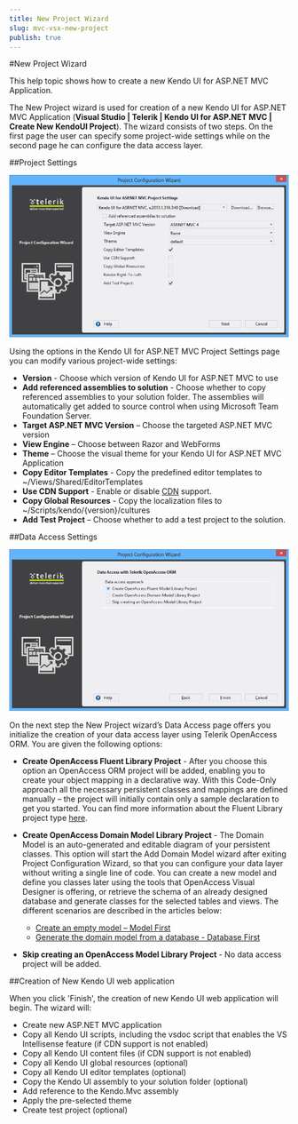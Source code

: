 ```yaml
---
title: New Project Wizard
slug: mvc-vsx-new-project
publish: true
---
```


#New Project Wizard

This help topic shows how to create a new Kendo UI for ASP.NET MVC Application.

The New Project wizard is used for creation of a new Kendo UI for ASP.NET MVC Application (**Visual Studio | Telerik | Kendo UI for ASP.NET MVC | Create New KendoUI Project**). The wizard consists of two steps. On the first page the user can specify some project-wide settings while on the second page he can configure the data access layer.

##Project Settings
 
![New Project Wizard](images/new1.png)

Using the options in the Kendo UI for ASP.NET MVC Project Settings page you can modify various project-wide settings:

-	**Version** - Choose which version of Kendo UI for ASP.NET MVC to use
- **Add referenced assemblies to solution** - Choose whether to copy referenced assemblies to your solution folder. The assemblies will automatically get added to source control when using Microsoft Team Foundation Server. 
-	**Target ASP.NET MVC Version** – Choose the targeted ASP.NET MVC version
-	**View Engine** – Choose between Razor and WebForms
-	**Theme** – Choose the visual theme for your Kendo UI for ASP.NET MVC Application
-	**Copy Editor Templates** - Copy the predefined editor templates to ~/Views/Shared/EditorTemplates
-	**Use CDN Support** - Enable or disable [CDN](http://docs.kendoui.com/getting-started/javascript-dependencies#cdn) support.
-	**Copy Global Resources** - Copy the localization files to ~/Scripts/kendo/{version}/cultures 
-	**Add Test Project** – Choose whether to add a test project to the solution.

##Data Access Settings
 
![Data Access Settings](images/data_access.png)

On the next step the New Project wizard’s Data Access page offers you initialize the creation of your data access layer using Telerik OpenAccess ORM. You are given the following options:

- **Create OpenAccess Fluent Library Project** - After you choose this option an OpenAccess ORM project will be added, enabling you to create your object mapping in a declarative way. With this Code-Only approach all the necessary persistent classes and mappings are defined manually – the project will initially contain only a sample declaration to get you started. You can find more information about the Fluent Library project type [here](http://www.telerik.com/help/openaccess-orm/getting-started-fluent-mapping-overview.html).
- **Create OpenAccess Domain Model Library Project** - The Domain Model is an auto-generated and editable diagram of your persistent classes. This option will start the Add Domain Model wizard after exiting Project Configuration Wizard, so that you can configure your data layer without writing a single line of code. You can create a new model and define you classes later using the tools that OpenAccess Visual Designer is offering, or retrieve the schema of an already designed database and generate classes for the selected tables and views. The different scenarios are described in the articles below:
	- [Create an empty model – Model First](http://www.telerik.com/help/openaccess-orm/getting-started-root-getting-started-with-update-schema-tools.html)
	- [Generate the domain model from a database - Database First](http://www.telerik.com/help/openaccess-orm/getting-started-root-generating-model-mappings-taking-database-first-approach.html)

- **Skip creating an OpenAccess Model Library Project** - No data access project will be added.

##Creation of New Kendo UI web application

When you click 'Finish', the creation of new Kendo UI web application will begin. The wizard will:

- Create new ASP.NET MVC application
- Copy all Kendo UI scripts, including the vsdoc script that enables the VS Intellisense feature (if CDN support is not enabled)
- Copy all Kendo UI content files (if CDN support is not enabled)
- Copy all Kendo UI global resources (optional)
- Copy all Kendo UI editor templates (optional)
- Copy the Kendo UI assembly to your solution folder (optional)
- Add reference to the Kendo.Mvc assembly
- Apply the pre-selected theme
- Create test project (optional)


